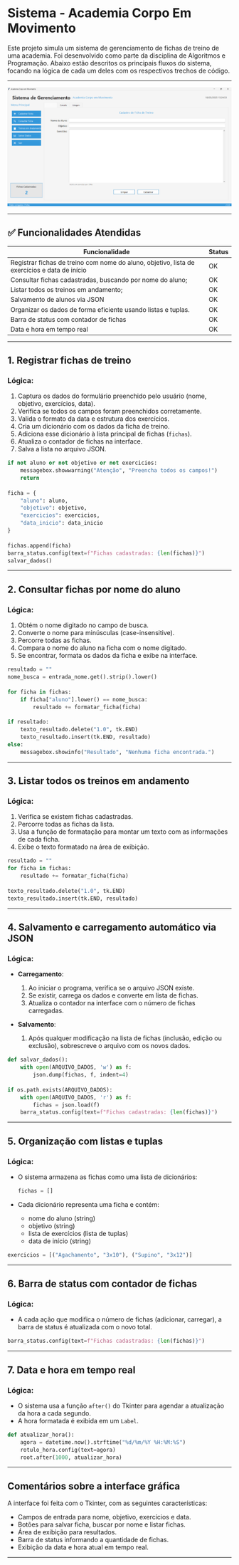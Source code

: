 # Sistema - Academia Corpo Em Movimento

Este projeto simula um sistema de gerenciamento de fichas de treino de uma academia. Foi desenvolvido como parte da disciplina de Algoritmos e Programação. Abaixo estão descritos os principais fluxos do sistema, focando na lógica de cada um deles com os respectivos trechos de código.

---

![Tela do Sistema](img/foto-sistema.png)

---

## ✅ Funcionalidades Atendidas

| Funcionalidade                                                                               | Status |
| -------------------------------------------------------------------------------------------- | ------ |
| Registrar fichas de treino com nome do aluno, objetivo, lista de exercícios e data de início | OK     |
| Consultar fichas cadastradas, buscando por nome do aluno;                                    | OK     |
| Listar todos os treinos em andamento;                                                        | OK     |
| Salvamento de alunos via JSON                                                                | OK     |
| Organizar os dados de forma eficiente usando listas e tuplas.                                | OK     |
| Barra de status com contador de fichas                                                       | OK     |
| Data e hora em tempo real                                                                    | OK     |

---

## 1. Registrar fichas de treino

### Lógica:

1. Captura os dados do formulário preenchido pelo usuário (nome, objetivo, exercícios, data).
2. Verifica se todos os campos foram preenchidos corretamente.
3. Valida o formato da data e estrutura dos exercícios.
4. Cria um dicionário com os dados da ficha de treino.
5. Adiciona esse dicionário à lista principal de fichas (`fichas`).
6. Atualiza o contador de fichas na interface.
7. Salva a lista no arquivo JSON.

```python
if not aluno or not objetivo or not exercicios:
    messagebox.showwarning("Atenção", "Preencha todos os campos!")
    return

ficha = {
    "aluno": aluno,
    "objetivo": objetivo,
    "exercicios": exercicios,
    "data_inicio": data_inicio
}

fichas.append(ficha)
barra_status.config(text=f"Fichas cadastradas: {len(fichas)}")
salvar_dados()
```

---

## 2. Consultar fichas por nome do aluno

### Lógica:

1. Obtém o nome digitado no campo de busca.
2. Converte o nome para minúsculas (case-insensitive).
3. Percorre todas as fichas.
4. Compara o nome do aluno na ficha com o nome digitado.
5. Se encontrar, formata os dados da ficha e exibe na interface.

```python
resultado = ""
nome_busca = entrada_nome.get().strip().lower()

for ficha in fichas:
    if ficha["aluno"].lower() == nome_busca:
        resultado += formatar_ficha(ficha)

if resultado:
    texto_resultado.delete("1.0", tk.END)
    texto_resultado.insert(tk.END, resultado)
else:
    messagebox.showinfo("Resultado", "Nenhuma ficha encontrada.")
```

---

## 3. Listar todos os treinos em andamento

### Lógica:

1. Verifica se existem fichas cadastradas.
2. Percorre todas as fichas da lista.
3. Usa a função de formatação para montar um texto com as informações de cada ficha.
4. Exibe o texto formatado na área de exibição.

```python
resultado = ""
for ficha in fichas:
    resultado += formatar_ficha(ficha)

texto_resultado.delete("1.0", tk.END)
texto_resultado.insert(tk.END, resultado)
```

---

## 4. Salvamento e carregamento automático via JSON

### Lógica:

* **Carregamento**:

  1. Ao iniciar o programa, verifica se o arquivo JSON existe.
  2. Se existir, carrega os dados e converte em lista de fichas.
  3. Atualiza o contador na interface com o número de fichas carregadas.

* **Salvamento**:

  1. Após qualquer modificação na lista de fichas (inclusão, edição ou exclusão), sobrescreve o arquivo com os novos dados.

```python
def salvar_dados():
    with open(ARQUIVO_DADOS, 'w') as f:
        json.dump(fichas, f, indent=4)

if os.path.exists(ARQUIVO_DADOS):
    with open(ARQUIVO_DADOS, 'r') as f:
        fichas = json.load(f)
    barra_status.config(text=f"Fichas cadastradas: {len(fichas)}")
```

---

## 5. Organização com listas e tuplas

### Lógica:

* O sistema armazena as fichas como uma lista de dicionários:

  ```python
  fichas = []
  ```
* Cada dicionário representa uma ficha e contém:

  * nome do aluno (string)
  * objetivo (string)
  * lista de exercícios (lista de tuplas)
  * data de início (string)

```python
exercicios = [("Agachamento", "3x10"), ("Supino", "3x12")]
```

---

## 6. Barra de status com contador de fichas

### Lógica:

* A cada ação que modifica o número de fichas (adicionar, carregar), a barra de status é atualizada com o novo total.

```python
barra_status.config(text=f"Fichas cadastradas: {len(fichas)}")
```

---

## 7. Data e hora em tempo real

### Lógica:

* O sistema usa a função `after()` do Tkinter para agendar a atualização da hora a cada segundo.
* A hora formatada é exibida em um `Label`.

```python
def atualizar_hora():
    agora = datetime.now().strftime("%d/%m/%Y %H:%M:%S")
    rotulo_hora.config(text=agora)
    root.after(1000, atualizar_hora)
```

---

## Comentários sobre a interface gráfica

A interface foi feita com o Tkinter, com as seguintes características:

* Campos de entrada para nome, objetivo, exercícios e data.
* Botões para salvar ficha, buscar por nome e listar fichas.
* Área de exibição para resultados.
* Barra de status informando a quantidade de fichas.
* Exibição da data e hora atual em tempo real.

---
